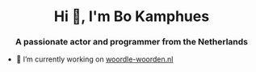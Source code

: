 <h1 align="center">Hi 👋, I'm Bo Kamphues</h1>
<h3 align="center">A passionate actor and programmer from the Netherlands</h3>

- 🔭 I’m currently working on [woordle-woorden.nl](https://github.com/bkamphues/woordle-woorden)
